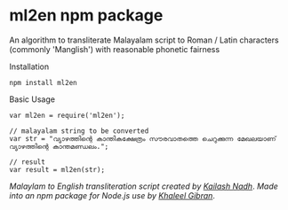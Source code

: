# ml2en npm package

An algorithm to transliterate Malayalam script to Roman / Latin characters (commonly 'Manglish') with reasonable phonetic fairness

Installation

```
npm install ml2en
```

Basic Usage
```
var ml2en = require('ml2en');

// malayalam string to be converted
var str = "വ്യാഴത്തിന്റെ കാന്തികക്ഷേത്രം സൗരവാതത്തെ ചെറുക്കുന്ന മേഖലയാണ്‌ വ്യാഴത്തിന്റെ കാന്തമണ്ഡലം.";

// result
var result = ml2en(str);
```

*Malaylam to English transliteration script created by [Kailash Nadh](https://nadh.in/)*.
*Made into an npm package for Node.js use by [Khaleel Gibran](https://khaleelgibran.com)*.
